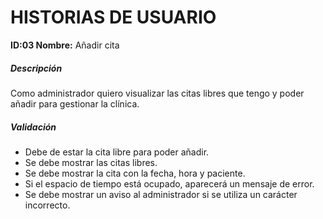 # HISTORIAS DE USUARIO

**ID:03 Nombre:** Añadir cita

##### Descripción
Como administrador quiero visualizar las citas libres que tengo y poder añadir para gestionar la clínica.

##### Validación
  * Debe de estar la cita libre para poder añadir.
  * Se debe mostrar las citas libres.
  * Se debe mostrar la cita con la fecha, hora y paciente.
  * Si el espacio de tiempo está ocupado, aparecerá un mensaje de error.
  * Se debe mostrar un aviso al administrador si se utiliza un carácter incorrecto.
